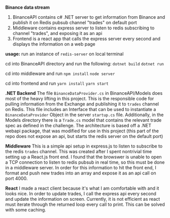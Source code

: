 **Binance data stream**


1. BinanceAPI contains c# .NET server to get information from Binance and publish it on Redis pubsub channel "trades" on default port
2. Middleware contains express server to listen to redis subscribing to channel "trades", and exposing it as an api 
3. Frontend is a react app that calls the express server every second and displays the information on a web page


**usage:**
run an instance of `redis-server` on local terminal

cd into BinanceAPI directory and run the following:
`dotnet build`
`dotnet run`

cd into middleware and run
`npm install`
`node server`

cd into frontend and run
`yarn install`
`yarn start`

**.NET Backend**
The file `BinanceDataProvider.cs` in BinanceAPI/Models does most of the heavy lifting in this project. This is the responsible code for pulling information from the Exchange and publishing it to `trades` channel on Redis. This file includes an Interface that can be used to instantiate a `BinanceDataProvider` Object in the server `startup.cs` file. Additionally, in the Models directory there is a `Trade.cs` model that contains the relevant trade spec as defined in the challenge. The architecture is based off a .NET webapi package, that was modified for use in this project (this part of the repo does not expose an api, but starts the redis server on the default port)

**Middleware**
This is a simple api setup in express.js to listen to subscribe to the redis `trades` channel. This was created after I spent nontrivial time setting up a React.js front end. I found that the browswer is unable to open a TCP connection to listen to redis pubsub in real time, so this must be done in a middleware server. In order for this information to hit the front end, I format and push new trades into an array and expose it as an api call on port 4000.

**React**
I made a react client because it's what I am comfortable with and it looks nice. In order to update trades, I call the express api every second and update the information on screen. Currently, it is not efficient as react must iterate through the returned loop every call to print. This can be solved with some caching. 
